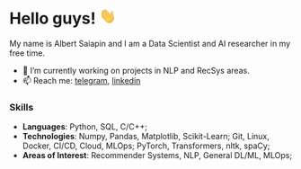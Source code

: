# Hello guys! <img src="https://raw.githubusercontent.com/StanGirard/StanGirard/master/wave.gif" width="30px">

My name is Albert Saiapin and I am a Data Scientist and AI researcher in my free time.

- 🔭 I’m currently working on projects in NLP and RecSys areas.
- 📫 Reach me: [telegram]([@Albpyml](https://t.me/Albpyml)), [linkedin](https://www.linkedin.com/in/albert-sayapin/)

### Skills

- **Languages**: Python, SQL, C/C++;
- **Technologies**: Numpy, Pandas, Matplotlib, Scikit-Learn; Git, Linux, Docker, CI/CD, Cloud, MLOps; PyTorch, Transformers, nltk, spaCy;
- **Areas of Interest**: Recommender Systems, NLP, General DL/ML, MLOps;
